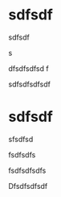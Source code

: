 # sdfsdf

sdfsdf

s

dfsdfsdfsd f

sdfsdfsdfsdf

# sdfsdf

sfsdfsd

fsdfsdfs

fsdfsdfsdfs

Dfsdfsdfsdf